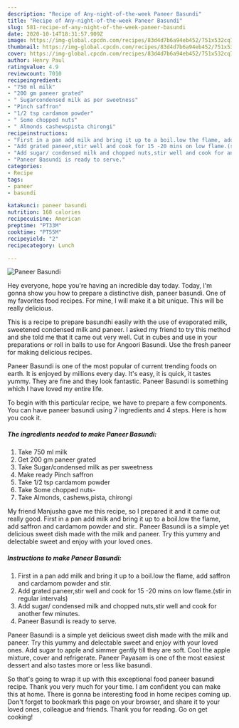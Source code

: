 ```yaml
---
description: "Recipe of Any-night-of-the-week Paneer Basundi"
title: "Recipe of Any-night-of-the-week Paneer Basundi"
slug: 581-recipe-of-any-night-of-the-week-paneer-basundi
date: 2020-10-14T18:31:57.909Z
image: https://img-global.cpcdn.com/recipes/83d4d7b6a94eb452/751x532cq70/paneer-basundi-recipe-main-photo.jpg
thumbnail: https://img-global.cpcdn.com/recipes/83d4d7b6a94eb452/751x532cq70/paneer-basundi-recipe-main-photo.jpg
cover: https://img-global.cpcdn.com/recipes/83d4d7b6a94eb452/751x532cq70/paneer-basundi-recipe-main-photo.jpg
author: Henry Paul
ratingvalue: 4.9
reviewcount: 7010
recipeingredient:
- "750 ml milk"
- "200 gm paneer grated"
- " Sugarcondensed milk as per sweetness"
- "Pinch saffron"
- "1/2 tsp cardamom powder"
- " Some chopped nuts"
- " Almonds cashewspista chirongi"
recipeinstructions:
- "First in a pan add milk and bring it up to a boil.low the flame, add saffron and cardamom powder and stir."
- "Add grated paneer,stir well and cook for 15 -20 mins on low flame.(stir in regular intervals)"
- "Add sugar/ condensed milk and chopped nuts,stir well and cook for another few minutes."
- "Paneer Basundi is ready to serve."
categories:
- Recipe
tags:
- paneer
- basundi

katakunci: paneer basundi 
nutrition: 168 calories
recipecuisine: American
preptime: "PT33M"
cooktime: "PT55M"
recipeyield: "2"
recipecategory: Lunch

---
```



![Paneer Basundi](https://img-global.cpcdn.com/recipes/83d4d7b6a94eb452/751x532cq70/paneer-basundi-recipe-main-photo.jpg)

Hey everyone, hope you're having an incredible day today. Today, I'm gonna show you how to prepare a distinctive dish, paneer basundi. One of my favorites food recipes. For mine, I will make it a bit unique. This will be really delicious.

This is a recipe to prepare basundhi easily with the use of evaporated milk, sweetened condensed milk and paneer. I asked my friend to try this method and she told me that it came out very well. Cut in cubes and use in your preparations or roll in balls to use for Angoori Basundi. Use the fresh paneer for making delicious recipes.

Paneer Basundi is one of the most popular of current trending foods on earth. It is enjoyed by millions every day. It's easy, it is quick, it tastes yummy. They are fine and they look fantastic. Paneer Basundi is something which I have loved my entire life.


To begin with this particular recipe, we have to prepare a few components. You can have paneer basundi using 7 ingredients and 4 steps. Here is how you cook it.

<!--inarticleads1-->

##### The ingredients needed to make Paneer Basundi:

1. Take 750 ml milk
1. Get 200 gm paneer grated
1. Take  Sugar/condensed milk as per sweetness
1. Make ready Pinch saffron
1. Take 1/2 tsp cardamom powder
1. Take  Some chopped nuts-
1. Take  Almonds, cashews,pista, chirongi


My friend Manjusha gave me this recipe, so I prepared it and it came out really good. First in a pan add milk and bring it up to a boil.low the flame, add saffron and cardamom powder and stir.. Paneer Basundi is a simple yet delicious sweet dish made with the milk and paneer. Try this yummy and delectable sweet and enjoy with your loved ones. 

<!--inarticleads2-->

##### Instructions to make Paneer Basundi:

1. First in a pan add milk and bring it up to a boil.low the flame, add saffron and cardamom powder and stir.
1. Add grated paneer,stir well and cook for 15 -20 mins on low flame.(stir in regular intervals)
1. Add sugar/ condensed milk and chopped nuts,stir well and cook for another few minutes.
1. Paneer Basundi is ready to serve.


Paneer Basundi is a simple yet delicious sweet dish made with the milk and paneer. Try this yummy and delectable sweet and enjoy with your loved ones. Add sugar to apple and simmer gently till they are soft. Cool the apple mixture, cover and refrigerate. Paneer Payasam is one of the most easiest dessert and also tastes more or less like basundi. 

So that's going to wrap it up with this exceptional food paneer basundi recipe. Thank you very much for your time. I am confident you can make this at home. There is gonna be interesting food in home recipes coming up. Don't forget to bookmark this page on your browser, and share it to your loved ones, colleague and friends. Thank you for reading. Go on get cooking!
